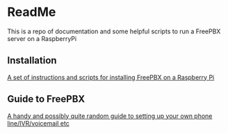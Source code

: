 # ReadMe

This is a repo of documentation and some helpful scripts to run a FreePBX server on a RaspberryPi

## Installation

[A set of instructions and scripts for installing FreePBX on a Raspberry Pi](/installation/README.md)

## Guide to FreePBX

[A handy and possibly quite random guide to setting up your own phone line/IVR/voicemail etc]()
